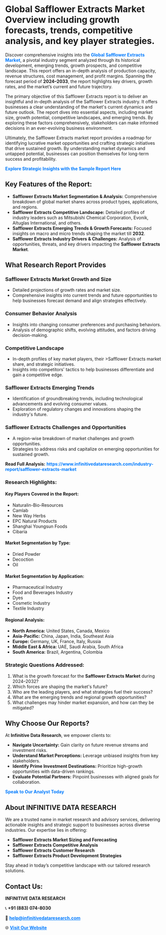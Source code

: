 <h1>Global Safflower Extracts Market Overview including growth forecasts, trends, competitive analysis, and key player strategies.</h1>
<p>
Discover comprehensive insights into the 
<a href="https://www.infinitivedataresearch.com/industry-report/safflower-extracts-market" rel="dofollow" style="color: #007BFF; text-decoration: none;"><strong>Global Safflower Extracts Market</strong></a>, a pivotal industry segment analyzed through its historical development, emerging trends, growth prospects, and competitive landscape. This report offers an in-depth analysis of production capacity, revenue structures, cost management, and profit margins. Spanning the forecast period of <strong>2024–2033</strong>, the report highlights key drivers, growth rates, and the market’s current and future trajectory.
</p>
<p>
The primary objective of this Safflower Extracts report is to deliver an insightful and in-depth analysis of the Safflower Extracts industry. It offers businesses a clear understanding of the market's current dynamics and future outlook. The report dives into essential aspects, including market size, growth potential, competitive landscapes, and emerging trends. By exploring these factors comprehensively, stakeholders can make informed decisions in an ever-evolving business environment.
</p>
<p>
Ultimately, the Safflower Extracts market report provides a roadmap for identifying lucrative market opportunities and crafting strategic initiatives that drive sustained growth. By understanding market dynamics and untapped potential, businesses can position themselves for long-term success and profitability.
</p>
<p>
<a href="https://www.infinitivedataresearch.com/request-sample/reportId=105167" style="color: #007BFF; text-decoration: none;"><strong>Explore Strategic Insights with the Sample Report Here</strong></a>
</p>

<h2>Key Features of the Report:</h2>
<ul>
<li><strong>Safflower Extracts Market Segmentation & Analysis:</strong> Comprehensive breakdown of global market shares across product types, applications, and regions.</li>
<li><strong>Safflower Extracts Competitive Landscape:</strong> Detailed profiles of industry leaders such as Mitsubishi Chemical Corporation, Evonik, Altuglas International, and others.</li>
<li><strong>Safflower Extracts Emerging Trends & Growth Forecasts:</strong> Focused insights on macro and micro trends shaping the market till <strong>2032</strong>.</li>
<li><strong>Safflower Extracts Industry Drivers & Challenges:</strong> Analysis of opportunities, threats, and key drivers impacting the <strong>Safflower Extracts Market</strong>.</li>
</ul>

<h2>What Research Report Provides</h2>
<h3>Safflower Extracts Market Growth and Size</h3>
<ul>
<li>Detailed projections of growth rates and market size.</li>
<li>Comprehensive insights into current trends and future opportunities to help businesses forecast demand and align strategies effectively.</li>
</ul>

<h3>Consumer Behavior Analysis</h3>
<ul>
<li>Insights into changing consumer preferences and purchasing behaviors.</li>
<li>Analysis of demographic shifts, evolving attitudes, and factors driving decision-making.</li>
</ul>

<h3>Competitive Landscape</h3>
<ul>
<li>In-depth profiles of key market players, their >Safflower Extracts market share, and strategic initiatives.</li>
<li>Insights into competitors' tactics to help businesses differentiate and gain a competitive edge.</li>
</ul>

<h3>Safflower Extracts Emerging Trends</h3>
<ul>
<li>Identification of groundbreaking trends, including technological advancements and evolving consumer values.</li>
<li>Exploration of regulatory changes and innovations shaping the industry's future.</li>
</ul>

<h3>Safflower Extracts Challenges and Opportunities</h3>
<ul>
<li>A region-wise breakdown of market challenges and growth opportunities.</li>
<li>Strategies to address risks and capitalize on emerging opportunities for sustained growth.</li>
</ul>
<p><strong>Read Full Analysis:</strong> <a href="https://www.infinitivedataresearch.com/industry-report/safflower-extracts-market" rel="dofollow" style="color: #007BFF; text-decoration: none;"><strong>https://www.infinitivedataresearch.com/industry-report/safflower-extracts-market</strong></a></p>
<h3>Research Highlights:</h3>
<h4>Key Players Covered in the Report:</h4>
<ul><li>Naturalin-Bio-Resources</li><li>Camlab</li><li>New Way Herbs</li><li>EPC Natural Products</li><li>Shanghai Youngsun Foods</li><li>Cibaria</li></ul>
<h4>Market Segmentation by Type:</h4>
<ul><li>Dried Powder</li><li>Decoction</li><li>Oil</li></ul>
<h4>Market Segmentation by Application:</h4>
<ul><li>Pharmaceutical Industry</li><li>Food and Beverages Industry</li><li>Dyes</li><li>Cosmetic Industry</li><li>Textile Industry</li></ul>

<h4>Regional Analysis:</h4>
<ul>
<li><strong>North America:</strong> United States, Canada, Mexico</li>
<li><strong>Asia-Pacific:</strong> China, Japan, India, Southeast Asia</li>
<li><strong>Europe:</strong> Germany, UK, France, Italy, Russia</li>
<li><strong>Middle East & Africa:</strong> UAE, Saudi Arabia, South Africa</li>
<li><strong>South America:</strong> Brazil, Argentina, Colombia</li>
</ul>

<h3>Strategic Questions Addressed:</h3>
<ol>
<li>What is the growth forecast for the <strong>Safflower Extracts Market</strong> during 2024–2032?</li>
<li>Which forces are shaping the market's future?</li>
<li>Who are the leading players, and what strategies fuel their success?</li>
<li>What are the emerging trends and regional growth opportunities?</li>
<li>What challenges may hinder market expansion, and how can they be mitigated?</li>
</ol>

<h2>Why Choose Our Reports?</h2>
<p>At <strong>Infinitive Data Research</strong>, we empower clients to:</p>
<ul>
<li><strong>Navigate Uncertainty:</strong> Gain clarity on future revenue streams and investment risks.</li>
<li><strong>Understand Market Perceptions:</strong> Leverage unbiased insights from key stakeholders.</li>
<li><strong>Identify Prime Investment Destinations:</strong> Prioritize high-growth opportunities with data-driven rankings.</li>
<li><strong>Evaluate Potential Partners:</strong> Pinpoint businesses with aligned goals for collaboration.</li>
</ul>
<p><a href="https://www.infinitivedataresearch.com/industry-report/safflower-extracts-market" rel="dofollow" style="color: #007BFF; text-decoration: none;"><strong>Speak to Our Analyst Today</strong></a></p>

<h2>About INFINITIVE DATA RESEARCH</h2>
<p>We are a trusted name in market research and advisory services, delivering actionable insights and strategic support to businesses across diverse industries. Our expertise lies in offering:</p>
<ul>
<li><strong>Safflower Extracts Market Sizing and Forecasting</strong></li>
<li><strong>Safflower Extracts Competitive Analysis</strong></li>
<li><strong>Safflower Extracts Customer Research</strong></li>
<li><strong>Safflower Extracts Product Development Strategies</strong></li>
</ul>
<p>Stay ahead in today’s competitive landscape with our tailored research solutions.</p>

<h2>Contact Us:</h2>
<p><strong>INFINITIVE DATA RESEARCH</strong></p>
<p>📞 <strong>+91 (883) 074-8030</strong></p>
<p>📧 <strong><a href="mailto:help@infinitivedataresearch.com" style="color: #007BFF;">help@infinitivedataresearch.com</a></strong></p>
<p>🌐 <strong><a href="https://www.infinitivedataresearch.com" rel="dofollow" style="color: #007BFF;">Visit Our Website</a></strong></p>
